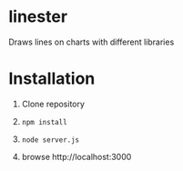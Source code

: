 linester
========

Draws lines on charts with different libraries

Installation
============

1. Clone repository

2. ``npm install``

3. ``node server.js``

4. browse http://localhost:3000
